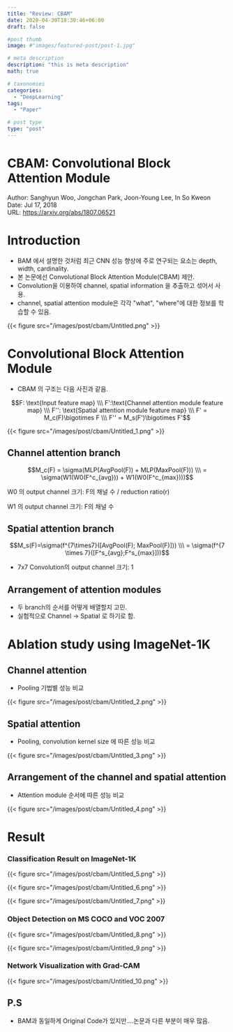 ```yaml
---
title: "Review: CBAM"
date: 2020-04-30T18:30:46+06:00
draft: false

#post thumb
image: #"images/featured-post/post-1.jpg"

# meta description
description: "this is meta description"
math: true

# taxonomies
categories:
  - "DeepLearning"
tags:
  - "Paper"

# post type
type: "post"
---
```


# CBAM: Convolutional Block Attention Module

Author: Sanghyun Woo, Jongchan Park, Joon-Young Lee, In So Kweon  
Date: Jul 17, 2018  
URL: https://arxiv.org/abs/1807.06521

# Introduction

- BAM 에서 설명한 것처럼 최근 CNN 성능 향상에 주로 연구되는 요소는 depth, width, cardinality.
- 본 논문에선 Convolutional Block Attention Module(CBAM) 제안.
- Convolution을 이용하여 channel, spatial information 을 추출하고 섞어서 사용.
- channel, spatial attention module은 각각 "what", "where"에 대한 정보를 학습할 수 있음.

{{< figure src="/images/post/cbam/Untitled.png" >}}

# Convolutional Block Attention Module

- CBAM 의 구조는 다음 사진과 같음.

$$F: \text{Input feature map} \\\ F':\text{Channel attention module feature map} \\\ F'': \text{Spatial attention module feature map} \\\ F' = M_c(F)\bigotimes F \\\ F'' = M_s(F')\bigotimes F'$$

{{< figure src="/images/post/cbam/Untitled_1.png" >}}

## Channel attention branch

$$M_c(F) = \sigma(MLP(AvgPool(F)) + MLP(MaxPool(F))) \\\ = \sigma(W1(W0(F^c_{avg})) + W1(W0(F^c_{max})))$$

W0 의 output channel 크기: F의 채널 수 / reduction ratio(r)

W1 의 output channel 크기: F의 채널 수

## Spatial attention branch

$$M_s(F)=\sigma(f^{7\times7}([AvgPool(F); MaxPool(F)])) \\\ = \sigma(f^{7 \times 7}([F^s_{avg};F^s_{max}]))$$

- 7x7 Convolution의 output channel 크기: 1

## Arrangement of attention modules

- 두 branch의 순서를 어떻게 배열할지 고민.
- 실험적으로 Channel → Spatial 로 하기로 함.

# Ablation study using ImageNet-1K

## Channel attention

- Pooling 기법별 성능 비교

{{< figure src="/images/post/cbam/Untitled_2.png" >}}

## Spatial attention

- Pooling, convolution kernel size 에 따른 성능 비교

{{< figure src="/images/post/cbam/Untitled_3.png" >}}

## Arrangement of the channel and spatial attention

- Attention module 순서에 따른 성능 비교

{{< figure src="/images/post/cbam/Untitled_4.png" >}}

# Result

### Classification Result on ImageNet-1K

{{< figure src="/images/post/cbam/Untitled_5.png" >}}

{{< figure src="/images/post/cbam/Untitled_6.png" >}}

{{< figure src="/images/post/cbam/Untitled_7.png" >}}

### Object Detection on MS COCO and VOC 2007

{{< figure src="/images/post/cbam/Untitled_8.png" >}}

{{< figure src="/images/post/cbam/Untitled_9.png" >}}

### Network Visualization with Grad-CAM

{{< figure src="/images/post/cbam/Untitled_10.png" >}}

## P.S

- BAM과 동일하게 Original Code가 있지만....논문과 다른 부분이 매우 많음.